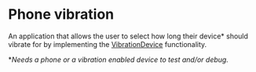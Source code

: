 # Phone vibration
An application that allows the user to select how long their device* should vibrate for by implementing the [VibrationDevice](https://docs.microsoft.com/en-us/uwp/api/Windows.Phone.Devices.Notification.VibrationDevice) functionality.

**Needs a phone or a vibration enabled device to test and/or debug.*
